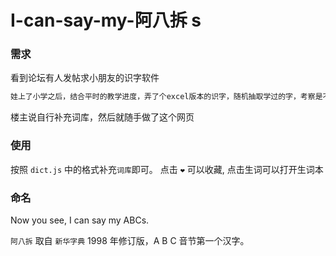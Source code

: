 # I-can-say-my-阿八拆 s

### 需求

看到论坛有人发帖求小朋友的识字软件 <br/>

```txt
娃上了小学之后，结合平时的教学进度，弄了个excel版本的识字，随机抽取学过的字，考察是不是记住了，可是有时候毕竟还是手机方便，所以我想问下，有没有这样的小程序或者什么软件，可以实现这样的功能
```

楼主说自行补充词库，然后就随手做了这个网页

### 使用

按照 `dict.js` 中的格式补充`词库`即可。
点击 `❤` 可以收藏, 点击生词可以打开生词本

### 命名

Now you see,
I can say my ABCs.

`阿八拆` 取自 `新华字典` 1998 年修订版，A B C 音节第一个汉字。

